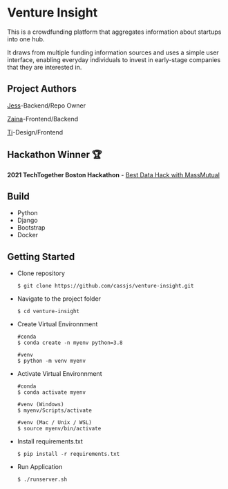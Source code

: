 # **Venture Insight**
 
This is a crowdfunding platform that aggregates information about startups into one hub.

It draws from multiple funding information sources and uses a simple user interface, enabling everyday individuals to invest in early-stage companies that they are interested in.

## Project Authors
[Jess](https://www.linkedin.com/in/cassjs)-Backend/Repo Owner

[Zaina](https://www.linkedin.com/in/zaina-shawar)-Frontend/Backend

[Ti](https://www.linkedin.com/in/ti21)-Design/Frontend

## Hackathon Winner 🏆
**2021 TechTogether Boston Hackathon** - [Best Data Hack with MassMutual](https://devpost.com/software/venture-insight)

## Build

- Python
- Django
- Bootstrap
- Docker

## **Getting Started**

* Clone repository

      $ git clone https://github.com/cassjs/venture-insight.git
    
* Navigate to the project folder

      $ cd venture-insight
      
* Create Virtual Environnment

      #conda
      $ conda create -n myenv python=3.8
      
      #venv
      $ python -m venv myenv

* Activate Virtual Environnment

      #conda
      $ conda activate myenv
      
      #venv (Windows)
      $ myenv/Scripts/activate
      
      #venv (Mac / Unix / WSL)
      $ source myenv/bin/activate
      
* Install requirements.txt

      $ pip install -r requirements.txt
      
* Run Application

      $ ./runserver.sh
